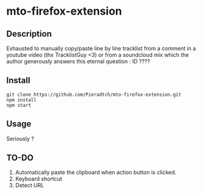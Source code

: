 # mto-firefox-extension

## Description

Exhausted to manually copy/paste line by line tracklist from a comment in a youtube video (thx TracklistGuy <3) or from a soundcloud mix which the author generously answers this eternal question : ID ????

## Install

```
git clone https://github.com/Pieradtch/mto-firefox-extension.git
npm install
npm start
```

## Usage

Seriously ?

## TO-DO

1. Automatically paste the clipboard when action button is clicked.
2. Keyboard shortcut
3. Detect URL
